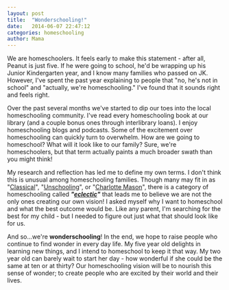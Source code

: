 ```yaml
---
layout: post
title:  "Wonderschooling!"
date:   2014-06-07 22:47:12
categories: homeschooling
author: Mama
---
```


We are homeschoolers.  It feels early to make this statement - after all, Peanut is just five.  If he were going to school, he'd be wrapping up his Junior Kindergarten year, and I know many families who passed on JK.  However, I've spent the past year explaining to people that "no, he's not in school" and "actually, we're homeschooling."  I've found that it sounds right and feels right.

Over the past several months we've started to dip our toes into the local homeschooling community.  I've read every homeschooling book at our library (and a couple bonus ones through interlibrary loans).  I enjoy homeschooling blogs and podcasts.  Some of the excitement over homeschooling can quickly turn to overwhelm.  How are we going to homeschool?  What will it look like to our family?  Sure, we're homeschoolers, but that term actually paints a much broader swath than you might think!

My research and reflection has led me to define my own terms.  I don't think this is unusual among homeschooling families.  Though many may fit in as "[Classical](http://www.homeschool.com/Approaches/Classical.asp)", "[Unschooling](http://www.homeschool.com/Approaches/unschooling.asp)", or "[Charlotte Mason](http://www.homeschool.com/Approaches/CharlotteMason.asp)", there is a category of homeschooling called  ***"[eclectic](http://eclectic-homeschool.com/why-eclectic-homeschooling/ "Why Eclectic Homeschooling?")"*** that leads me to believe we are not the only ones creating our own vision!  I asked myself why I want to homeschool and what the best outcome would be.  Like any parent, I'm searching for the best for my child - but I needed to figure out just what that should look like for us.

And so...we're **wonderschooling**!  In  the end, we hope to raise people who continue to find wonder in every day life.  My five year old delights in learning new things, and I intend to homeschool to keep it that way.  My two year old can barely wait to start her day - how wonderful if she could be the same at ten or at thirty?  Our homeschooling vision will be to nourish this sense of wonder; to create people who are excited by their world and their lives.

